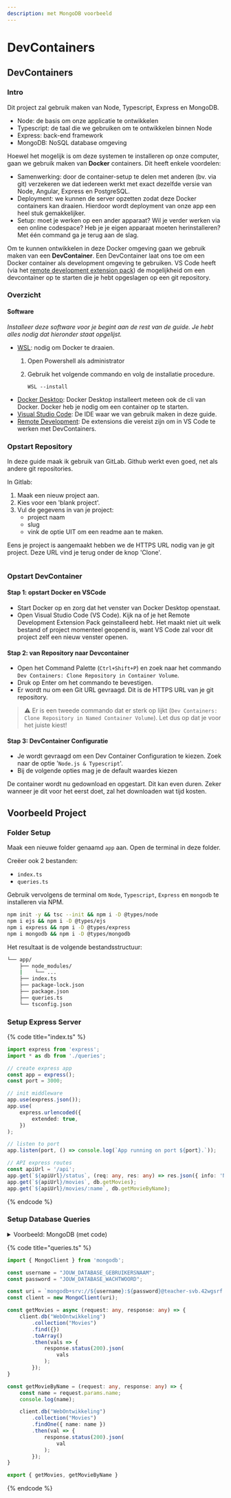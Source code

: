 ```yaml
---
description: met MongoDB voorbeeld
---
```


# DevContainers

## DevContainers

### Intro

Dit project zal gebruik maken van Node, Typescript, Express en MongoDB.

* Node: de basis om onze applicatie te ontwikkelen
* Typescript: de taal die we gebruiken om te ontwikkelen binnen Node
* Express: back-end framework
* MongoDB: NoSQL database omgeving

Hoewel het mogelijk is om deze systemen te installeren op onze computer, gaan we gebruik maken van **Docker** containers. Dit heeft enkele voordelen:

* Samenwerking: door de container-setup te delen met anderen (bv. via git) verzekeren we dat iedereen werkt met exact dezelfde versie van Node, Angular, Express en PostgreSQL.
* Deployment: we kunnen de server opzetten zodat deze Docker containers kan draaien. Hierdoor wordt deployment van onze app een heel stuk gemakkelijker.
* Setup: moet je werken op een ander apparaat? Wil je verder werken via een online codespace? Heb je je eigen apparaat moeten herinstalleren? Met één command ga je terug aan de slag.

Om te kunnen ontwikkelen in deze Docker omgeving gaan we gebruik maken van een **DevContainer**. Een DevContainer laat ons toe om een Docker container als development omgeving te gebruiken. VS Code heeft (via het [remote development extension pack](https://marketplace.visualstudio.com/items?itemName=ms-vscode-remote.vscode-remote-extensionpack)) de mogelijkheid om een devcontainer op te starten die je hebt opgeslagen op een git repository.

### Overzicht

#### Software

_Installeer deze software voor je begint aan de rest van de guide. Je hebt alles nodig dat hieronder staat opgelijst._

* [WSL](https://learn.microsoft.com/en-us/windows/wsl/install): nodig om Docker te draaien.
  1. Open Powershell als administrator
  2.  Gebruik het volgende commando en volg de installatie procedure.

      ```
      WSL --install
      ```
* [Docker Desktop](https://www.docker.com/products/docker-desktop/): Docker Desktop installeert meteen ook de cli van Docker. Docker heb je nodig om een container op te starten.
* [Visual Studio Code](https://code.visualstudio.com/): De IDE waar we van gebruik maken in deze guide.
* [Remote Development](https://marketplace.visualstudio.com/items?itemName=ms-vscode-remote.vscode-remote-extensionpack): De extensions die vereist zijn om in VS Code te werken met DevContainers.

### Opstart Repository

In deze guide maak ik gebruik van GitLab. Github werkt even goed, net als andere git repositories.

In Gitlab:

1. Maak een nieuw project aan.
2. Kies voor een 'blank project'.
3. Vul de gegevens in van je project:
   * project naam
   * slug
   * vink de optie UIT om een readme aan te maken.

Eens je project is aangemaakt hebben we de HTTPS URL nodig van je git project. Deze URL vind je terug onder de knop 'Clone'.

<img src="../../.gitbook/assets/image (1).png" alt="" data-size="original">

### Opstart DevContainer

#### Stap 1: opstart Docker en VSCode

* Start Docker op en zorg dat het venster van Docker Desktop openstaat.
* Open Visual Studio Code (VS Code). Kijk na of je het Remote Development Extension Pack geinstalleerd hebt. Het maakt niet uit welk bestand of project momenteel geopend is, want VS Code zal voor dit project zelf een nieuw venster openen.

#### Stap 2: van Repository naar Devcontainer

* Open het Command Palette (`Ctrl+Shift+P`) en zoek naar het commando\
  `Dev Containers: Clone Repository in Container Volume`.
* Druk op Enter om het commando te bevestigen.
* Er wordt nu om een Git URL gevraagd. Dit is de HTTPS URL van je git repository.

> ⚠️ Er is een tweede commando dat er sterk op lijkt (`Dev Containers: Clone Repository in Named Container Volume`). Let dus op dat je voor het juiste kiest!

#### Stap 3: DevContainer Configuratie

* Je wordt gevraagd om een Dev Container Configuration te kiezen. Zoek naar de optie '`Node.js & Typescript`'.
* Bij de volgende opties mag je de default waardes kiezen

De container wordt nu gedownload en opgestart. Dit kan even duren. Zeker wanneer je dit voor het eerst doet, zal het downloaden wat tijd kosten.

## Voorbeeld Project

### Folder Setup

Maak een nieuwe folder genaamd `app` aan. Open de terminal in deze folder.

Creëer ook 2 bestanden:

* `index.ts`
* `queries.ts`

Gebruik vervolgens de terminal om `Node`, `Typescript`, `Express` en `mongodb` te installeren via NPM.

```bash
npm init -y && tsc --init && npm i -D @types/node
npm i ejs && npm i -D @types/ejs
npm i express && npm i -D @types/express
npm i mongodb && npm i -D @types/mongodb
```

Het resultaat is de volgende bestandsstructuur:

```bash
└── app/
    ├── node_modules/
    |    └── ...
    ├── index.ts
    ├── package-lock.json
    ├── package.json
    ├── queries.ts
    └── tsconfig.json
```

### Setup Express Server

{% code title="index.ts" %}
```typescript
import express from 'express';
import * as db from './queries';

// create express app
const app = express();
const port = 3000;

// init middleware
app.use(express.json());
app.use(
    express.urlencoded({
        extended: true,
    })
);

// listen to port
app.listen(port, () => console.log(`App running on port ${port}.`));

// API express routes
const apiUrl = '/api';
app.get(`${apiUrl}/status`, (req: any, res: any) => res.json({ info: 'Node.js, Express, and MongoDb API' }));
app.get(`${apiUrl}/movies`, db.getMovies);
app.get(`${apiUrl}/movies/:name`, db.getMovieByName);
```
{% endcode %}

### Setup Database Queries

<details>

<summary>Voorbeeld: MongoDB (met code)</summary>

### MongoClient class importeren

De mongodb NPM package bevat een klasse MongoClient die gebruikt wordt om een connectie te maken met een Mongo database. Met dit import statement wordt die klasse uit de module geïmporteerd.

```typescript
import { MongoClient } from 'mongodb';
```

### MongoClient initialiseren

Een MongoClient object heeft een specifieke URI nodig. Die URI kan je terugvinden in je MongoDB pagina.

`connect > Drivers > connection string`

<img src="../../.gitbook/assets/mongo-db-uri.gif" alt="" data-size="original">

Vervang \<username> en \<password> door jouw username en password. In het voorbeeld hieronder werd een string template gebruikt om de username en password op te slaan in aparte variabelen.

```typescript
const username = "JOUW_DATABASE_GEBRUIKERSNAAM";
const password = "JOUW_DATABASE_WACHTWOORD";

const uri = `mongodb+srv://${username}:${password}@teacher-svb.42wgsrf.mongodb.net/?retryWrites=true&w=majority`;
const client = new MongoClient(uri);
```

### Movies Query

MongoDB voorziet een asynchrone API om de database te gebruiken.&#x20;

1. Een MongoClient object wordt gebruikt om een database object op te vragen.\
   `db("DATABASE NAAM")`
2. Een database object wordt gebruikt om een collection op te vragen.\
   .collection("COLLECTION NAAM")
3. Een collection object wordt gebruikt om een query uit te voeren. MongoDB voorziet verschillende queries (_operaties_) die je kan uitvoeren op een collection. De meeste van deze operaties bestaan uit 2 versies (een enkelvoudige en meervoudige versie).
   * [find](https://www.mongodb.com/docs/drivers/node/current/usage-examples/findOne/): `findOne()`, `find()`
   * [insert](https://www.mongodb.com/docs/drivers/node/current/usage-examples/insertOne/): `insertOne()`, `insertMany()`
   * [update\&replace](https://www.mongodb.com/docs/drivers/node/current/usage-examples/updateOne/): `updateOne()`, `updateMany()`, `replaceOne()`
   * [delete](https://www.mongodb.com/docs/drivers/node/current/usage-examples/deleteOne/): `deleteOne(),` `deleteMany()`

Een operatie verwacht 2 parameters:

* **query**: een object waarin wordt gedefinieerd aan welke voorwaarden de gevonden objecten moeten voldoen
* **options**: een object waarin wordt gedefinieerd hoe de operatie uitgevoerd moet worden

In het voorbeeld hieronder wordt een `find()` operatie uitgevoerd met een **leeg query object**. Omdat het query object geen voorwaarden definieert, zal daarom elke record in de database hieraan voldoen.\
**Met andere woorden, deze** `find({})` **operatie geeft alle gegevens in de collection terug.**

```typescript
const getMovies = async (request: any, response: any) => {
    client.db("WebOntwikkeling")
        .collection("Movies")
        .find({})
        .toArray()
        .then(vals => {
            response.status(200).json(
                vals
            );
        });
}
```

### MovieByName Query

In het voorbeeld hieronder wordt een `findOne()` operatie uitgevoerd met een **query object dat definieert dat de** `name` **property overeen moet komen met de** `name`**-request -parameter**. \
**Met andere woorden, deze** `findOne({name:name})` **operatie geeft maximaal één record uit de collection terug** (als er één gevonden wordt met de juiste naam)**.**

```typescript
const getMovieByName = (request: any, response: any) => {
    const name = request.params.name;
    console.log(name);

    client.db("WebOntwikkeling")
        .collection("Movies")
        .findOne({ name: name })
        .then(val => {
            response.status(200).json(
                val
            );
        });
}
```

### Querie functies exporteren

```typescript
export { getMovies, getMovieByName }
```

</details>

{% code title="queries.ts" %}
```typescript
import { MongoClient } from 'mongodb';

const username = "JOUW_DATABASE_GEBRUIKERSNAAM";
const password = "JOUW_DATABASE_WACHTWOORD";

const uri = `mongodb+srv://${username}:${password}@teacher-svb.42wgsrf.mongodb.net/?retryWrites=true&w=majority`;
const client = new MongoClient(uri);

const getMovies = async (request: any, response: any) => {
    client.db("WebOntwikkeling")
        .collection("Movies")
        .find({})
        .toArray()
        .then(vals => {
            response.status(200).json(
                vals
            );
        });
}

const getMovieByName = (request: any, response: any) => {
    const name = request.params.name;
    console.log(name);

    client.db("WebOntwikkeling")
        .collection("Movies")
        .findOne({ name: name })
        .then(val => {
            response.status(200).json(
                val
            );
        });
}

export { getMovies, getMovieByName }
```
{% endcode %}
